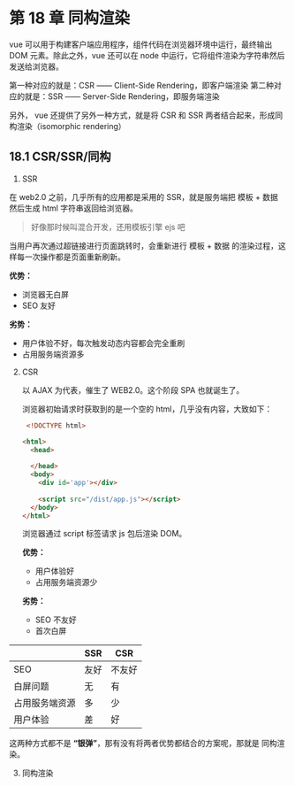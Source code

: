 # 第 18 章 同构渲染

vue 可以用于构建客户端应用程序，组件代码在浏览器环境中运行，最终输出 DOM 元素。除此之外，vue 还可以在 node 中运行，它将组件渲染为字符串然后发送给浏览器。

第一种对应的就是：CSR —— Client-Side Rendering，即客户端渲染
第二种对应的就是：SSR —— Server-Side Rendering，即服务端渲染

另外， vue 还提供了另外一种方式，就是将 CSR 和 SSR 两者结合起来，形成同构渲染（isomorphic rendering）

## 18.1 CSR/SSR/同构

1. SSR

  在 web2.0 之前，几乎所有的应用都是采用的 SSR，就是服务端把 模板 + 数据 然后生成 html 字符串返回给浏览器。

  > 好像那时候叫混合开发，还用模板引擎 ejs 吧

  当用户再次通过超链接进行页面跳转时，会重新进行 模板 + 数据 的渲染过程，这样每一次操作都是页面重新刷新。

  **优势：**

  - 浏览器无白屏
  - SEO 友好

  **劣势：**

  - 用户体验不好，每次触发动态内容都会完全重刷
  - 占用服务端资源多

2. CSR

   以 AJAX 为代表，催生了 WEB2.0。这个阶段 SPA 也就诞生了。

   浏览器初始请求时获取到的是一个空的 html，几乎没有内容，大致如下：

   ```html
    <!DOCTYPE html>
   
   <html>
     <head>
       
     </head>
     <body>
       <div id='app'></div>
       
       <script src="/dist/app.js"></script>
     </body>
   </html>
   ```

   浏览器通过 script 标签请求 js 包后渲染 DOM。

   **优势：**

   - 用户体验好
   - 占用服务端资源少

   **劣势：**

   - SEO 不友好
   - 首次白屏

  |                | SSR  | CSR    |
  | -------------- | ---- | ------ |
  | SEO            | 友好 | 不友好 |
  | 白屏问题       | 无   | 有     |
  | 占用服务端资源 | 多   | 少     |
  | 用户体验       | 差   | 好     |



这两种方式都不是 **“银弹”**，那有没有将两者优势都结合的方案呢，那就是 同构渲染。



3. 同构渲染
